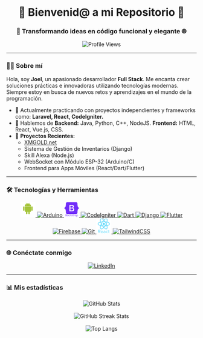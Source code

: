 <h1 align="center">🌟 Bienvenid@ a mi Repositorio 🌟</h1>
<h3 align="center">🚀 Transformando ideas en código funcional y elegante 🌐</h3>

<p align="center">
  <img src="https://komarev.com/ghpvc/?username=joelcaza&label=Visitas%20al%20Perfil&color=0e75b6&style=flat" alt="Profile Views" />
</p>

---

### 🙋‍♂️ Sobre mí
Hola, soy **Joel**, un apasionado desarrollador **Full Stack**. Me encanta crear soluciones prácticas e innovadoras utilizando tecnologías modernas. Siempre estoy en busca de nuevos retos y aprendizajes en el mundo de la programación.

- 🌱 Actualmente practicando con proyectos independientes y frameworks como: **Laravel, React, CodeIgniter.**
- 💬 Hablemos de **Backend:** Java, Python, C++, NodeJS. **Frontend:** HTML, React, Vue.js, CSS.
- 📍 **Proyectos Recientes:**
  - [XMGOLD.net](https://www.xmgold.net)
  - Sistema de Gestión de Inventarios (Django)
  - Skill Alexa (Node.js)
  - WebSocket con Módulo ESP-32 (Arduino/C)
  - Frontend para Apps Móviles (React/Dart/Flutter)

---

### 🛠️ Tecnologías y Herramientas

<p align="center">
  <a href="https://developer.android.com" target="_blank" rel="noreferrer">
    <img src="https://raw.githubusercontent.com/devicons/devicon/master/icons/android/android-original-wordmark.svg" alt="Android" width="40" height="40" />
  </a>
  <a href="https://www.arduino.cc/" target="_blank" rel="noreferrer">
    <img src="https://cdn.worldvectorlogo.com/logos/arduino-1.svg" alt="Arduino" width="40" height="40" />
  </a>
  <a href="https://getbootstrap.com" target="_blank" rel="noreferrer">
    <img src="https://raw.githubusercontent.com/devicons/devicon/master/icons/bootstrap/bootstrap-plain-wordmark.svg" alt="Bootstrap" width="40" height="40" />
  </a>
  <a href="https://codeigniter.com" target="_blank" rel="noreferrer">
    <img src="https://cdn.worldvectorlogo.com/logos/codeigniter.svg" alt="CodeIgniter" width="40" height="40" />
  </a>
  <a href="https://dart.dev" target="_blank" rel="noreferrer">
    <img src="https://www.vectorlogo.zone/logos/dartlang/dartlang-icon.svg" alt="Dart" width="40" height="40" />
  </a>
  <a href="https://www.djangoproject.com/" target="_blank" rel="noreferrer">
    <img src="https://cdn.worldvectorlogo.com/logos/django.svg" alt="Django" width="40" height="40" />
  </a>
  <a href="https://flutter.dev" target="_blank" rel="noreferrer">
    <img src="https://www.vectorlogo.zone/logos/flutterio/flutterio-icon.svg" alt="Flutter" width="40" height="40" />
  </a>
  <a href="https://firebase.google.com/" target="_blank" rel="noreferrer">
    <img src="https://www.vectorlogo.zone/logos/firebase/firebase-icon.svg" alt="Firebase" width="40" height="40" />
  </a>
  <a href="https://git-scm.com/" target="_blank" rel="noreferrer">
    <img src="https://www.vectorlogo.zone/logos/git-scm/git-scm-icon.svg" alt="Git" width="40" height="40" />
  </a>
  <a href="https://reactjs.org/" target="_blank" rel="noreferrer">
    <img src="https://raw.githubusercontent.com/devicons/devicon/master/icons/react/react-original-wordmark.svg" alt="React" width="40" height="40" />
  </a>
  <a href="https://tailwindcss.com/" target="_blank" rel="noreferrer">
    <img src="https://www.vectorlogo.zone/logos/tailwindcss/tailwindcss-icon.svg" alt="TailwindCSS" width="40" height="40" />
  </a>
</p>

---

### 🌐 Conéctate conmigo
<p align="center">
  <a href="https://www.linkedin.com/in/joel-caza-436542252/" target="_blank">
    <img src="https://raw.githubusercontent.com/rahuldkjain/github-profile-readme-generator/master/src/images/icons/Social/linked-in-alt.svg" alt="LinkedIn" height="30" width="40" />
  </a>
</p>

---

### 📊 Mis estadísticas
<p align="center">
  <img align="center" src="https://github-readme-stats.vercel.app/api?username=joelcaza&show_icons=true&theme=radical&locale=en" alt="GitHub Stats" />
</p>

<p align="center">
  <img align="center" src="https://github-readme-streak-stats.herokuapp.com/?user=joelcaza&theme=radical" alt="GitHub Streak Stats" />
</p>

<p align="center">
  <img align="center" src="https://github-readme-stats.vercel.app/api/top-langs?username=joelcaza&show_icons=true&theme=radical&locale=en&layout=compact" alt="Top Langs" />
</p>
